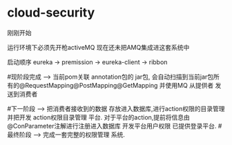 # cloud-security
刚刚开始

运行环境下必须先开枪activeMQ  现在还未把AMQ集成进这套系统中

启动顺序  eureka -> premission -> eureka-client -> ribbon

#现阶段完成  -->
	当前pom关联 annotation包的 jar包,  会自动扫描到当前jar包所有的@RequestMapping@PostMapping@GetMapping
	并使用MQ  从提供者 发送到消费者
	
#下一阶段 -->
	把消费者接收到的数据  存放进入数据库,进行action权限的目录管理
	并把开发 action权限目录管理 平台.
	对于平台的action,提前将信息由@ConParameter注解进行注册进入数据库
	开发平台用户权限 已提供登录平台.
#最终阶段 -->
	完成一套完整的权限管理 系统.